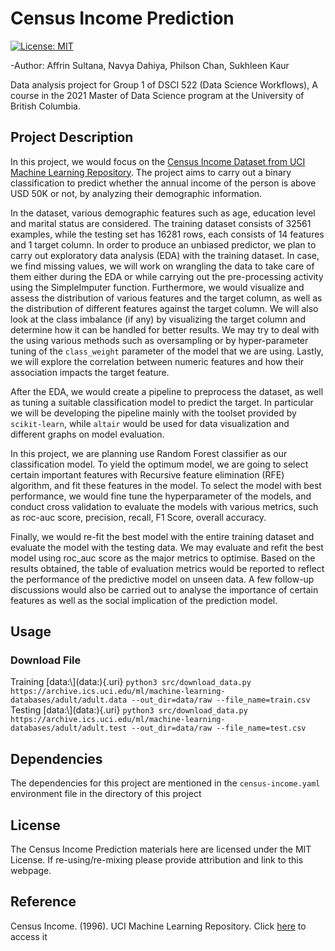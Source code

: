 # Census Income Prediction

[![License: MIT](https://img.shields.io/badge/License-MIT-yellow.svg)](https://opensource.org/licenses/MIT)

-Author: Affrin Sultana, Navya Dahiya, Philson Chan, Sukhleen Kaur

Data analysis project for Group 1 of DSCI 522 (Data Science Workflows), A course in the 2021 Master of Data Science program at the University of British Columbia.

## Project Description

In this project, we would focus on the [Census Income Dataset from UCI Machine Learning Repository](https://archive-beta.ics.uci.edu/ml/datasets/census+income). The project aims to carry out a binary classification to predict whether the annual income of the person is above USD 50K or not, by analyzing their demographic information.

In the dataset, various demographic features such as age, education level and marital status are considered. The training dataset consists of 32561 examples, while the testing set has 16281 rows, each consists of 14 features and 1 target column. In order to produce an unbiased predictor, we plan to carry out exploratory data analysis (EDA) with the training dataset. In case, we find missing values, we will work on wrangling the data to take care of them either during the EDA or while carrying out the pre-processing activity using the SimpleImputer function. Furthermore, we would visualize and assess the distribution of various features and the target column, as well as the distribution of different features against the target column. We will also look at the class imbalance (if any) by visualizing the target column and determine how it can be handled for better results. We may try to deal with the using various methods such as oversampling or by hyper-parameter tuning of the `class_weight` parameter of the model that we are using. Lastly, we will explore the correlation between numeric features and how their association impacts the target feature.

After the EDA, we would create a pipeline to preprocess the dataset, as well as tuning a suitable classification model to predict the target. In particular we will be developing the pipeline mainly with the toolset provided by `scikit-learn`, while `altair` would be used for data visualization and different graphs on model evaluation.

In this project, we are planning use Random Forest classifier as our classification model. To yield the optimum model, we are going to select certain important features with Recursive feature elimination (RFE) algorithm, and fit these features in the model. To select the model with best performance, we would fine tune the hyperparameter of the models, and conduct cross validation to evaluate the models with various metrics, such as roc-auc score, precision, recall, F1 Score, overall accuracy.

Finally, we would re-fit the best model with the entire training dataset and evaluate the model with the testing data. We may evaluate and refit the best model using roc_auc score as the major metrics to optimise. Based on the results obtained, the table of evaluation metrics would be reported to reflect the performance of the predictive model on unseen data. A few follow-up discussions would also be carried out to analyse the importance of certain features as well as the social implication of the prediction model.

## Usage

### Download File

Training [data:\\](data:\){.uri} `python3 src/download_data.py https://archive.ics.uci.edu/ml/machine-learning-databases/adult/adult.data --out_dir=data/raw --file_name=train.csv`\
Testing [data:\\](data:\){.uri} `python3 src/download_data.py https://archive.ics.uci.edu/ml/machine-learning-databases/adult/adult.test --out_dir=data/raw --file_name=test.csv`

## Dependencies

The dependencies for this project are mentioned in the `census-income.yaml` environment file in the directory of this project

## License

The Census Income Prediction materials here are licensed under the MIT License. If re-using/re-mixing please provide attribution and link to this webpage.

## Reference

Census Income. (1996). UCI Machine Learning Repository. Click [here](https://archive-beta.ics.uci.edu/ml/datasets/census+income) to access it
